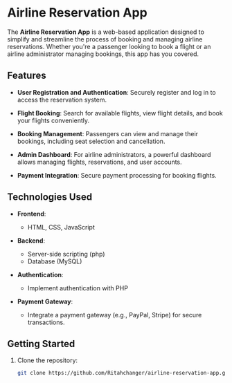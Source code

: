 # Airline Reservation App

The **Airline Reservation App** is a web-based application designed to simplify and streamline the process of booking and managing airline reservations. Whether you're a passenger looking to book a flight or an airline administrator managing bookings, this app has you covered.

## Features

- **User Registration and Authentication**: Securely register and log in to access the reservation system.

- **Flight Booking**: Search for available flights, view flight details, and book your flights conveniently.

- **Booking Management**: Passengers can view and manage their bookings, including seat selection and cancellation.

- **Admin Dashboard**: For airline administrators, a powerful dashboard allows managing flights, reservations, and user accounts.

- **Payment Integration**: Secure payment processing for booking flights.

## Technologies Used

- **Frontend**:
  - HTML, CSS, JavaScript

- **Backend**:
  - Server-side scripting (php)
  - Database (MySQL)

- **Authentication**:
  - Implement authentication with PHP

- **Payment Gateway**:
  - Integrate a payment gateway (e.g., PayPal, Stripe) for secure transactions.

## Getting Started

1. Clone the repository:

   ```bash
   git clone https://github.com/Ritahchanger/airline-reservation-app.git
